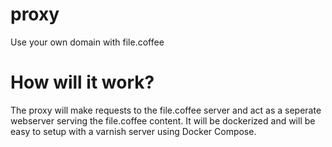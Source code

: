# proxy
Use your own domain with file.coffee

# How will it work?
The proxy will make requests to the file.coffee server and act as a seperate webserver serving the file.coffee content. It will be dockerized and will be easy to setup with a varnish server using Docker Compose.
